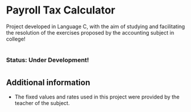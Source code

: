 
# Payroll Tax Calculator

Project developed in Language C, with the aim of studying and facilitating the resolution of the exercises proposed by the accounting subject in college!

#
### Status: Under Development!
#

## Additional information 

- The fixed values and rates used in this project were provided by the teacher of the subject.

